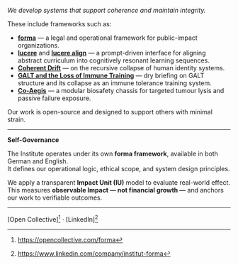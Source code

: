*We develop systems that support coherence and maintain integrity.*

These include frameworks such as:

- [**forma**](documents/statue) — a legal and operational framework for public-impact organizations.
- [**lucere**](public/education/lucere) and [**lucere align**](public/education/lucere-align) — a prompt-driven interface for aligning abstract curriculum into cognitively resonant learning sequences.  
- [**Coherent Drift**](public/cognitive-social-systems) — on the recursive collapse of human identity systems.  
- [**GALT and the Loss of Immune Training**](public/health) — dry briefing on GALT structure and its collapse as an immune tolerance training system.
- [**Co-Aegis**](public/tech/medicine)  — a modular biosafety chassis for targeted tumour lysis and passive failure exposure.

Our work is open-source and designed to support others with minimal strain.

---

**Self-Governance**

The Institute operates under its own **forma framework**, available in both German and English.  
It defines our operational logic, ethical scope, and system design principles.

We apply a transparent **Impact Unit (IU)** model to evaluate real-world effect.  
This measures **observable Impact — not financial growth —** and anchors our work to verifiable outcomes.

---

[Open Collective][^1] · [LinkedIn][^2]

[^1]: https://opencollective.com/forma
[^2]: https://www.linkedin.com/company/institut-forma

